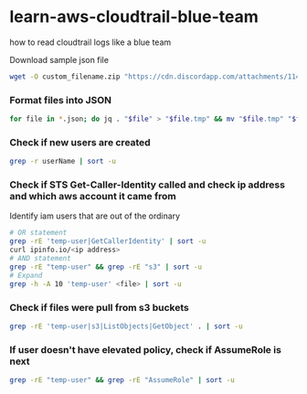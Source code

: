# learn-aws-cloudtrail-blue-team
how to read cloudtrail logs like a blue team

Download sample json file
```bash
wget -O custom_filename.zip "https://cdn.discordapp.com/attachments/1145109454346522654/1146038520868245526/INCIDENT-3252.zip?ex=677084cb&is=676f334b&hm=a0addc7846dc7c7886c1c863b690e78134173f867f44887e58e014e767edb675"
```
### Format files into JSON
```bash
for file in *.json; do jq . "$file" > "$file.tmp" && mv "$file.tmp" "$file"; done
```
### Check if new users are created
```bash
grep -r userName | sort -u
```
### Check if STS Get-Caller-Identity called and check ip address and which aws account it came from
Identify iam users that are out of the ordinary
```bash
# OR statement
grep -rE 'temp-user|GetCallerIdentity' | sort -u
curl ipinfo.io/<ip address>
# AND statement
grep -rE "temp-user" && grep -rE "s3" | sort -u
# Expand 
grep -h -A 10 'temp-user' <file> | sort -u
```
### Check if files were pull from s3 buckets
```bash
grep -rE 'temp-user|s3|ListObjects|GetObject' . | sort -u
```
### If user doesn't have elevated policy, check if AssumeRole is next
```bash
grep -rE "temp-user" && grep -rE "AssumeRole" | sort -u
```
